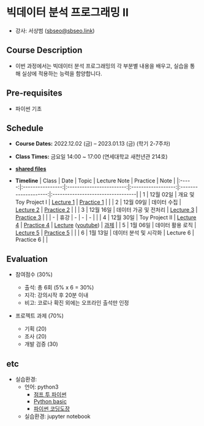 # 빅데이터 분석 프로그래밍 II
* 강사: 서상범 (sbseo@sbseo.link)
  

## Course Description
* 이번 과정에서는 빅데이터 분석 프로그래밍의 각 부분별 내용을 배우고, 실습을 통해 실상에 적용하는 능력을 함양합니다.


## Pre-requisites  
* 파이썬 기초


## Schedule
* **Course Dates:** 2022.12.02 (금) – 2023.01.13 (금) (학기 2-7주차)

* **Class Times:** 금요일 14:00 ~ 17:00 (연세대학교 새천년관 214호)

* **[shared files]**

* **Timeline**
    | Class | Date             | Topic                    | Lecture Note       | Practice             | Note                              |
    |:-----:|:----------------:|:------------------------:|:------------------:|:--------------------:|:----------------------------------|
    | 1     | 12월 02일        | 개요 및 Toy Project I    | [Lecture 1]        | [Practice 1]         |                                   |
    | 2     | 12월 09일        | 데이터 수집              | [Lecture 2]        | [Practice 2]         |                                   |
    | 3     | 12월 16일        | 데이터 가공 및 전처리    | [Lecture 3]        | [Practice 3]         |                                   |
    | -     | 휴강             | -                        | -                  | -                    |                                   |
    | 4     | 12월 30일        | Toy Project II           | [Lecture 4]        | [Practice 4]         | [Lecture] ([youtube]) | [과제]    |
    | 5     | 1월 06일         | 데이터 활용 로직         | [Lecture 5]        | [Practice 5]         |                                   |
    | 6     | 1월 13일         | 데이터 분석 및 시각화    |  Lecture 6         |  Practice 6          |                                   |

    [Lecture 1]: lecture_note/01.pdf
    [Practice 1]: practice/01.ipynb
    [Lecture 2]: lecture_note/02.pdf
    [Practice 2]: practice/02.ipynb
    [shared files]: https://drive.google.com/drive/folders/1uyeFlvsdDU1zqytHQqzQtuKTqspeLtfW?usp=share_link
    [Lecture 3]: lecture_note/03.pdf
    [Practice 3]: practice/03.ipynb
    [Lecture 4]: lecture_note/04.pdf
    [Practice 4]: practice/04.ipynb
    [Lecture]: https://drive.google.com/drive/u/0/folders/1LJSDUknesdg5i4D0gxucLNT8pwlXhkMz
    [youtube]: https://www.youtube.com/watch?v=5z9cTc-M4vU
    [Lecture 5]: https://drive.google.com/file/d/1tTXvdP-lOZ9MsOt_0KabgrM6YPKshxsm/view?usp=share_link
    [Practice 5]: https://drive.google.com/file/d/1c6SokS-ovs2v-3uFL-moos68025mKiqw/view?usp=share_link
    [과제]: https://drive.google.com/file/d/1fQMklHd6PIbg4Sbc5BOFC7r93iCmorBZ/view?usp=share_link


## Evaluation
* 참여점수 (30%)
    * 출석: 총 6회 (5% x 6 = 30%)
    * 지각: 강의시작 후 20분 이내
    * 비고: 코로나 확진 외에는 오프라인 출석만 인정

* 프로젝트 과제 (70%)
    * 기획 (20)
    * 조사 (20)
    * 개발 검증 (30)


## etc
* 실습환경:
  * 언어: python3   
    * [점프 투 파이썬](https://wikidocs.net/book/1) 
    * [Python basic](https://wikidocs.net/book/1553) 
    * [파이썬 코딩도장](https://dojang.io/course/view.php?id=7)
  * 실습환경: jupyter notebook
